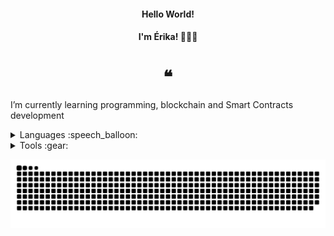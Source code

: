 
<h4 align="center">Hello World!	</h4>
<h4 align="center">I'm Érika! 👩🏻‍💻</h4>
<h1 align="center">❝</h1>

<div align="">
I’m currently learning programming, blockchain and Smart Contracts development<p>
</div>

<details><summary>Languages :speech_balloon:</summary>

<p>

Java | Golang | JavaScript | Solidity   
:---------: |:---------: |:---------: |:---------: |
[.java](https://docs.oracle.com/javase/8/docs/) |[.go](https://go.dev/) |[.js](https://developer.mozilla.org/en-US/docs/Web/) |[.sol](https://soliditylang.org/) 

</p>

</details>

<details><summary>Tools :gear:</summary>

<p>

######

* Editor/IDEA
  - [VSCode](https://code.visualstudio.com/)</br >
  - [Sublime Text](https://www.sublimetext.com/)</br >
  - [IntelliJ IDEA](https://www.jetbrains.com/pt-br/idea/)</br >
* Runtime
  - [Node.js](https://nodejs.org/en/)</br >
    - [Express](https://expressjs.com/)</br >
    - [npm](https://www.npmjs.com/)</br >
* Ethereum protocol
  - [Ethereum](https://geth.ethereum.org/)
    - Sweet Tools (Smart Contracts)
      - [Remix](https://remix.ethereum.org/)
      - [Truffle](https://trufflesuite.com/)</br >
        - [Ganache](https://trufflesuite.com/ganache/)</br >
      - [Web3.js](https://web3js.readthedocs.io/)
      - [OpenZeppelin](https://www.openzeppelin.com/)
* DB
  - [MongoDB](https://www.mongodb.com/)</br >
  - [PostgreeSQL](https://www.postgresql.org/)</br >
* DevOps tool
  - [Git](https://git-scm.com/)

</p>

</details>

![](https://github.com/Platane/snk/raw/output/github-contribution-grid-snake.svg)


<!--

